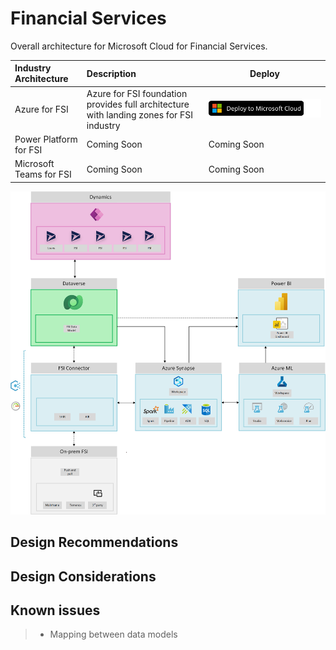 # Financial Services

Overall architecture for Microsoft Cloud for Financial Services.

| Industry Architecture | Description | Deploy |
|:----------------------|:------------|--------|
| Azure for FSI | Azure for FSI foundation  provides full architecture with landing zones for FSI industry |[![Deploy To Microsoft Cloud](../docs/deploytomicrosoftcloud.svg)](https://portal.azure.com/#blade/Microsoft_Azure_CreateUIDef/CustomDeploymentBlade/uri/https%3A%2F%2Fraw.githubusercontent.com%2FMicrosoft%2Findustry%2Fmain%2Fhealthcare%2Fri%2FhealthArm.json/uiFormDefinitionUri/https%3A%2F%2Fraw.githubusercontent.com%2FMicrosoft%2Findustry%2Fmain%2Fhealthcare%2Fri%2Fhealth-portal.json)
| Power Platform for FSI | Coming Soon | Coming Soon
| Microsoft Teams for FSI | Coming Soon | Coming Soon

![Financial Services Industry Reference Architecture](./docs/mc4f-reference-architecture.png)

## Design Recommendations

## Design Considerations

## Known issues

> - Mapping between data models
